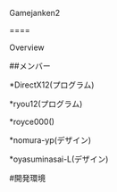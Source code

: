 Gamejanken2

====






Overview

##メンバー

*DirectX12(プログラム)

*ryou12(プログラム)

*royce000()

*nomura-yp(デザイン)

*oyasuminasai-L(デザイン)


#開発環境

